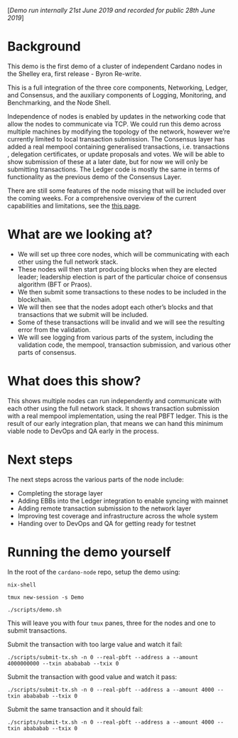 [_Demo run internally 21st June 2019 and recorded for public 28th June 2019_]

# Background
This demo is the first demo of a cluster of independent Cardano nodes in the Shelley era, first release - Byron Re-write.

This is a full integration of the three core components, Networking, Ledger, and Consensus, and the auxiliary components of Logging, Monitoring, and Benchmarking, and the Node Shell.

Independence of nodes is enabled by updates in the networking code that allow the nodes to communicate via TCP. We could run this demo across multiple machines by modifying the topology of the network, however we’re currently limited to local transaction submission. The Consensus layer has added a real mempool containing generalised transactions, i.e. transactions , delegation certificates, or update proposals and votes. We will be able to show submission of these at a later date, but for now we will only be submitting transactions. The Ledger code is mostly the same in terms of functionality as the previous demo of the Consensus Layer.

There are still some features of the node missing that will be included over the coming weeks. For a comprehensive overview of the current capabilities and limitations, see the [this page](https://github.com/input-output-hk/cardano-node/wiki/Cardano-Haskell-Node-Capabilities).

# What are we looking at?
- We will set up three core nodes, which will be communicating with each other using the full network stack.
- These nodes will then start producing blocks when they are elected leader; leadership election is part of the particular choice of consensus algorithm (BFT or Praos).
- We then submit some transactions to these nodes to be included in the blockchain.
- We will then see that the nodes adopt each other’s blocks and that transactions that we submit will be included.
- Some of these transactions will be invalid and we will see the resulting error from the validation.
- We will see logging from various parts of the system, including the validation code, the mempool, transaction submission, and various other parts of consensus.

# What does this show?
This shows multiple nodes can run independently and communicate with each other using the full network stack. It shows transaction submission with a real mempool implementation, using the real PBFT ledger. This is the result of our early integration plan, that means we can hand this minimum viable node to DevOps and QA early in the process.

# Next steps
The next steps across the various parts of the node include:
- Completing the storage layer
- Adding EBBs into the Ledger integration to enable syncing with mainnet
- Adding remote transaction submission to the network layer
- Improving test coverage and infrastructure across the whole system
- Handing over to DevOps and QA for getting ready for testnet

# Running the demo yourself

In the root of the `cardano-node` repo, setup the demo using:

```nix-shell```

```tmux new-session -s Demo```

```./scripts/demo.sh```

This will leave you with four `tmux` panes, three for the nodes and one to submit transactions.

Submit the transaction with too large value and watch it fail:

```./scripts/submit-tx.sh -n 0 --real-pbft --address a --amount 4000000000 --txin abababab --txix 0```

Submit the transaction with good value and watch it pass:

```./scripts/submit-tx.sh -n 0 --real-pbft --address a --amount 4000 --txin abababab --txix 0```

Submit the same transaction and it should fail:

```./scripts/submit-tx.sh -n 0 --real-pbft --address a --amount 4000 --txin abababab --txix 0```